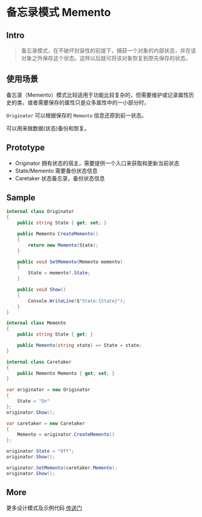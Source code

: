 # 备忘录模式 Memento

## Intro

> 备忘录模式，在不破坏封装性的前提下，捕获一个对象的内部状态，并在该对象之外保存这个状态。这样以后就可将该对象恢复到原先保存的状态。

## 使用场景

备忘录（Memento）模式比较适用于功能比较复杂的，但需要维护或记录属性历史的类，或者需要保存的属性只是众多属性中的一小部分时，

`Originator` 可以根据保存的 `Memento` 信息还原到前一状态。

可以用来做数据(状态)备份和恢复。

## Prototype

- Originator 拥有状态的宿主，需要提供一个入口来获取和更新当前状态
- State/Memento 需要备份状态信息
- Caretaker 状态备忘录，备份状态信息

## Sample

``` csharp
internal class Originator
{
    public string State { get; set; }

    public Memento CreateMemento()
    {
        return new Memento(State);
    }

    public void SetMemento(Memento memento)
    {
        State = memento?.State;
    }

    public void Show()
    {
        Console.WriteLine($"State:{State}");
    }
}

internal class Memento
{
    public string State { get; }

    public Memento(string state) => State = state;
}

internal class Caretaker
{
    public Memento Memento { get; set; }
}

var originator = new Originator
{
    State = "On"
};
originator.Show();

var caretaker = new Caretaker
{
    Memento = originator.CreateMemento()
};

originator.State = "Off";
originator.Show();

originator.SetMemento(caretaker.Memento);
originator.Show();
```

## More

更多设计模式及示例代码 [传送门](https://github.com/WeihanLi/DesignPatterns)
